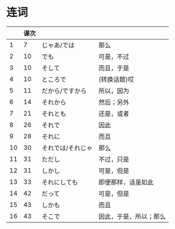 # 连词

| | 课次 | | |
| --- | --- | --- | --- |
| 1 | 7 | じゃあ/では | 那么 |
| 2 | 10 | でも | 可是，不过 |
| 3 | 10 | そして | 而且，于是 |
| 4 | 10 | ところで | (转换话题)哎 |
| 5 | 11 | だから/ですから | 所以，因为 |
| 6 | 14 | それから | 然后；另外 |
| 7 | 21 | それとも | 还是，或者 |
| 8 | 26 | それで | 因此 |
| 9 | 28 | それに | 而且 |
| 10 | 30 | それでは/それじゃ | 那么 |
| 11 | 31 | ただし | 不过，只是 |
| 12 | 31 | しかし | 可是，但是 |
| 13 | 33 | それにしても | 即便那样，话虽如此 |
| 14 | 42 | だって | 可是，但是 |
| 15 | 43 | しかも | 而且 |
| 16 | 43 | そこで | 因此，于是，所以；那么 |






